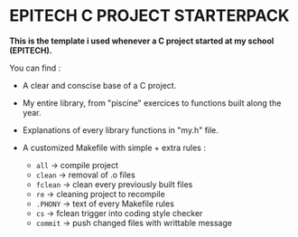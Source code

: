 # EPITECH C PROJECT STARTERPACK

**This is the template i used whenever a C project started at my school (EPITECH).**

You can find :

  *  A clear and conscise base of a C project.
  
  *  My entire library, from "piscine" exercices to functions built along the year.
   
  *  Explanations of every library functions in "my.h" file.
    
  *  A customized Makefile with simple + extra rules :
     * ```all```    -> compile project
     * ```clean```  -> removal of .o files
     * ```fclean``` -> clean every previously built files
     * ```re```     -> cleaning project to recompile
     * ```.PHONY``` -> text of every Makefile rules
     * ```cs```     -> fclean trigger into coding style checker
     * ```commit``` -> push changed files with writtable message

